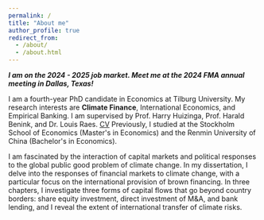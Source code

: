 ```yaml
---
permalink: /
title: "About me"
author_profile: true
redirect_from: 
  - /about/
  - /about.html
---
```

***I am on the 2024 - 2025 job market. Meet me at the 2024 FMA annual meeting in Dallas, Texas!***

I am a fourth-year PhD candidate in Economics at Tilburg University. My research interests are **Climate Finance**, International Economics, and Empirical Banking. I am supervised by Prof. Harry Huizinga, Prof. Harald Benink, and Dr. Louis Raes.
[CV](https://www.dropbox.com/scl/fi/qijnx8gppf8potsj0bdlx/cv.pdf?rlkey=424j0xubetuhuwn012fmc4hv2&st=wbc0d7eu&dl=0)
Previously, I studied at the Stockholm School of Economics (Master's in Economics) and the Renmin University of China (Bachelor's in Economics). 




I am fascinated by the interaction of capital markets and political responses to the global public good problem of climate change. In my dissertation, I delve into the responses of financial markets to climate change, with a particular focus on the international provision of brown financing. In three chapters, I investigate three forms of capital flows that go beyond country borders: share equity investment, direct investment of M&A, and bank lending, and I reveal the extent of international transfer of climate risks.





